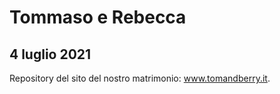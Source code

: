# Tommaso e Rebecca
## 4 luglio 2021
Repository del sito del nostro matrimonio: www.tomandberry.it.
